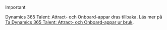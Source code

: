 > [!IMPORTANT]
> Dynamics 365 Talent: Attract- och Onboard-appar dras tillbaka. Läs mer på [Ta Dynamics 365 Talent: Attract- och Onboard-appar ur bruk](https://community.dynamics.com/365/talent/b/dynamics365fortalent/posts/retiring-dynamics-365-talent-attract-and-onboard-apps).
